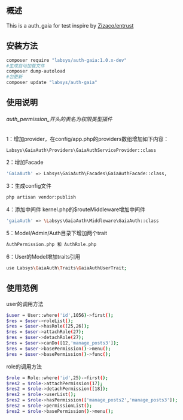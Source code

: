 ## 概述

This is a auth_gaia for test
inspire by [Zizaco/entrust](https://github.com/Zizaco/entrust)

## 安装方法

```bash
composer require "labsys/auth-gaia:1.0.x-dev"
#生成自动加载文件
composer dump-autoload
#包更新
composer update "labsys/auth-gaia"
```
## 使用说明
###### auth_permission_开头的表名为权限类型插件
1：增加provider，在config/app.php的providers数组增加如下内容：
```bash
Labsys\GaiaAuth\Providers\GaiaAuthServiceProvider::class
```
2：增加Facade
```bash
'GaiaAuth' => Labsys\GaiaAuth\Facades\GaiaAuthFacade::class,
```
3：生成config文件
```bash
php artisan vendor:publish
```
4：添加中间件
kernel.php的$routeMiddleware增加中间件
```bash
'gaiaAuth' => \Labsys\GaiaAuth\Middleware\GaiaAuth::class
```
5：Model/Admin/Auth目录下增加两个trait
```bash
AuthPermission.php 和 AuthRole.php
```
6：User的Model增加traits引用
```bash
use Labsys\GaiaAuth\Traits\GaiaAuthUserTrait;
```

## 使用范例
user的调用方法
```bash
$user = User::where('id',1056)->first();
$res = $user->roleList();
$res = $user->hasRole([25,26]);
$res = $user->attachRole(27);
$res = $user->detachRole(27);
$res = $user->canDo([12,'manage_posts3']);
$res = $user->basePermission()->menu();
$res = $user->basePermission()->func();
```
role的调用方法
```bash
$role = Role::where('id',25)->first();
$res2 = $role->attachPermission(17);
$res2 = $role->detachPermission([18]);
$res2 = $role->userList();
$res2 = $role->hasPermission(['manage_posts2','manage_posts3']);
$res2 = $role->permissionList();
$res2 = $role->basePermission()->menu();
```

